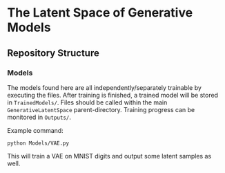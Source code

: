 # The Latent Space of Generative Models



## Repository Structure


### Models

The models found here are all independently/separately trainable by executing the files. After training is finished, a trained model will be stored in `TrainedModels/`. Files should be called within the main `GenerativeLatentSpace` parent-directory. Training progress can be monitored in `Outputs/`. 

Example command:
```
python Models/VAE.py
```
This will train a VAE on MNIST digits and output some latent samples as well.

